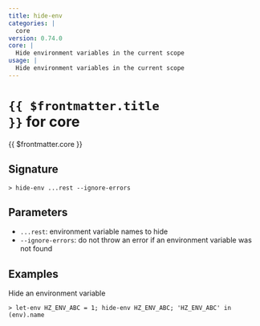 ```yaml
---
title: hide-env
categories: |
  core
version: 0.74.0
core: |
  Hide environment variables in the current scope
usage: |
  Hide environment variables in the current scope
---
```


# <code>{{ $frontmatter.title }}</code> for core

<div class='command-title'>{{ $frontmatter.core }}</div>

## Signature

```> hide-env ...rest --ignore-errors```

## Parameters

 -  `...rest`: environment variable names to hide
 -  `--ignore-errors`: do not throw an error if an environment variable was not found

## Examples

Hide an environment variable
```shell
> let-env HZ_ENV_ABC = 1; hide-env HZ_ENV_ABC; 'HZ_ENV_ABC' in (env).name
```
